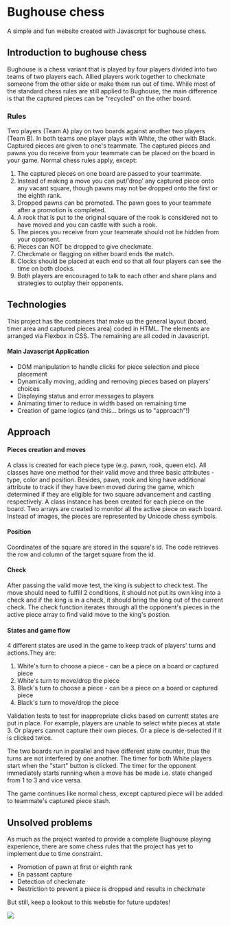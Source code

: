 # Bughouse chess
A simple and fun website created with Javascript for bughouse chess. 

## Introduction to bughouse chess
Bughouse is a chess variant that is played by four players divided into two teams of two players each. Allied players work together to checkmate someone from the other side or make them run out of time. While most of the standard chess rules are still applied to Bughouse, the main difference is that the captured pieces can be "recycled" on the other board. 

### Rules
Two players (Team A) play on two boards against another two players (Team B). In both teams one player plays with White, the other with Black. Captured pieces are given to one's teammate. The captured pieces and pawns you do receive from your teammate can be placed on the board in your game. Normal chess rules apply, except:

1. The captured pieces on one board are passed to your teammate.
2. Instead of making a move you can put/’drop’ any captured piece onto any vacant square, though pawns may not be dropped onto the first or the eighth rank.
3. Dropped pawns can be promoted. The pawn goes to your teammate after a promotion is completed.
4. A rook that is put to the original square of the rook is considered not to have moved and you can castle with such a rook.
5. The pieces you receive from your teammate should not be hidden from your opponent.
6. Pieces can NOT be dropped to give checkmate.
7. Checkmate or flagging on either board ends the match.
8. Clocks should be placed at each end so that all four players can see the time on both clocks.
9. Both players are encouraged to talk to each other and share plans and strategies to outplay their opponents.

## Technologies
This project has the containers that make up the general layout (board, timer area and captured pieces area) coded in HTML. The elements are arranged via Flexbox in CSS. The remaining are all coded in Javascript.

#### Main Javascript Application
- DOM manipulation to handle clicks for piece selection and piece placement
- Dynamically moving, adding and removing pieces based on players' choices
- Displaying status and error messages to players
- Animating timer to reduce in width based on remaining time
- Creation of game logics (and this... brings us to "approach"!)

## Approach 

#### Pieces creation and moves
A class is created for each piece type (e.g. pawn, rook, queen etc). All classes have one method for their valid move and three basic attributes - type, color and position. Besides, pawn, rook and king have additional attribute to track if they have been moved during the game, which determined if they are eligible for two square advancement and castling respectively. A class instance has been created for each piece on the board. Two arrays are created to monitor all the active piece on each board. Instead of images, the pieces are represented by Unicode chess symbols. 

#### Position
Coordinates of the square are stored in the square's id. The code retrieves the row and column of the target square from the id. 

#### Check
After passing the valid move test, the king is subject to check test. The move should need to fulfill 2 conditions, it should not put its own king into a check and if the king is in a check, it should bring the king out of the current check. The check function iterates through all the opponent's pieces in the active piece array to find valid move to the king's postion. 

#### States and game flow
4 different states are used in the game to keep track of players' turns and actions.They are:
1. White's turn to choose a piece - can be a piece on a board or captured piece
2. White's turn to move/drop the piece
3. Black's turn to choose a piece - can be a piece on a board or captured piece
4. Black's turn to move/drop the piece

Validation tests to test for inappropriate clicks based on currentt states are put in place. For example, players are unable to select white pieces at state 3. Or players cannot capture their own pieces. Or a piece is de-selected if it is clicked twice. 

The two boards run in parallel and have different state counter, thus the turns are not interfered by one another. The timer for both White players start when the "start" button is clicked. The timer for the opponent immediately starts running when a move has be made i.e. state changed from 1 to 3 and vice versa. 

The game continues like normal chess, except captured piece will be added to  teammate's captured piece stash. 

## Unsolved problems
As much as the project wanted to provide a complete Bughouse playing experience, there are some chess rules that the project has yet to implement due to time constraint.

- Promotion of pawn at first or eighth rank
- En passant capture
- Detection of checkmate
- Restriction to prevent a piece is dropped and results in checkmate

But still, keep a lookout to this webstie for future updates! 

![](https://tenor.com/view/congratulations-anya-taylor-joy-beth-harmon-the-queens-gambit-shaking-hands-gif-20432820)

